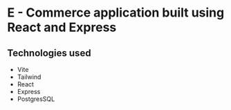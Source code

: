 # E - Commerce application built using React and Express


## Technologies used
* Vite
* Tailwind
* React
* Express
* PostgresSQL